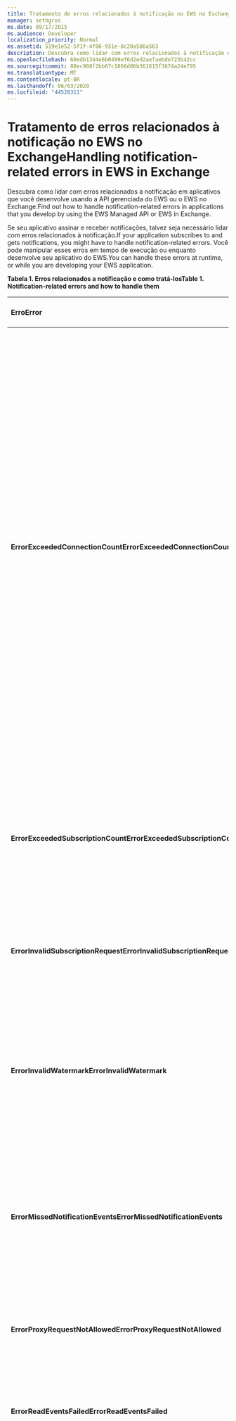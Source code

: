 ```yaml
---
title: Tratamento de erros relacionados à notificação no EWS no Exchange
manager: sethgros
ms.date: 09/17/2015
ms.audience: Developer
localization_priority: Normal
ms.assetid: 519e1e52-5f1f-4f06-931e-8c20a586a563
description: Descubra como lidar com erros relacionados à notificação em aplicativos que você desenvolve usando a API gerenciada do EWS ou o EWS no Exchange.
ms.openlocfilehash: 60edb1344e6b0499ef6d2ed2aefaebde723b42cc
ms.sourcegitcommit: 88ec988f2bb67c1866d06b361615f3674a24e795
ms.translationtype: MT
ms.contentlocale: pt-BR
ms.lasthandoff: 06/03/2020
ms.locfileid: "44528311"
---
```

# <a name="handling-notification-related-errors-in-ews-in-exchange"></a><span data-ttu-id="e8068-103">Tratamento de erros relacionados à notificação no EWS no Exchange</span><span class="sxs-lookup"><span data-stu-id="e8068-103">Handling notification-related errors in EWS in Exchange</span></span>

<span data-ttu-id="e8068-104">Descubra como lidar com erros relacionados à notificação em aplicativos que você desenvolve usando a API gerenciada do EWS ou o EWS no Exchange.</span><span class="sxs-lookup"><span data-stu-id="e8068-104">Find out how to handle notification-related errors in applications that you develop by using the EWS Managed API or EWS in Exchange.</span></span>

<span data-ttu-id="e8068-105">Se seu aplicativo assinar e receber notificações, talvez seja necessário lidar com erros relacionados à notificação.</span><span class="sxs-lookup"><span data-stu-id="e8068-105">If your application subscribes to and gets notifications, you might have to handle notification-related errors.</span></span> <span data-ttu-id="e8068-106">Você pode manipular esses erros em tempo de execução ou enquanto desenvolve seu aplicativo do EWS.</span><span class="sxs-lookup"><span data-stu-id="e8068-106">You can handle these errors at runtime, or while you are developing your EWS application.</span></span>

<span data-ttu-id="e8068-107">**Tabela 1. Erros relacionados a notificação e como tratá-los**</span><span class="sxs-lookup"><span data-stu-id="e8068-107">**Table 1. Notification-related errors and how to handle them**</span></span>

|<span data-ttu-id="e8068-108">Erro</span><span class="sxs-lookup"><span data-stu-id="e8068-108">Error</span></span>|<span data-ttu-id="e8068-109">Ocorre quando você tenta...</span><span class="sxs-lookup"><span data-stu-id="e8068-109">Occurs when you try to…</span></span>|<span data-ttu-id="e8068-110">Manipulá-lo pelo …</span><span class="sxs-lookup"><span data-stu-id="e8068-110">Handle it by…</span></span>|
|:-----|:-----|:-----|
|<span data-ttu-id="e8068-111">**ErrorExceededConnectionCount**</span><span class="sxs-lookup"><span data-stu-id="e8068-111">**ErrorExceededConnectionCount**</span></span> |<span data-ttu-id="e8068-112">Abra uma conexão para obter eventos quando a conta atingiu seu limite de conexão de conexões de streaming abertas.</span><span class="sxs-lookup"><span data-stu-id="e8068-112">Open a connection to get events when the account reached its connection limit of open streaming connections.</span></span> | <ul><li><span data-ttu-id="e8068-113">Usando [representação](https://technet.microsoft.com/library/dd776119%28v=exchg.150%29.aspx) para [abrir conexões](how-to-maintain-affinity-between-group-of-subscriptions-and-mailbox-server.md#bk_throttling).</span><span class="sxs-lookup"><span data-stu-id="e8068-113">Using [impersonation](https://technet.microsoft.com/library/dd776119%28v=exchg.150%29.aspx) to [open connections](how-to-maintain-affinity-between-group-of-subscriptions-and-mailbox-server.md#bk_throttling).</span></span></li><li><span data-ttu-id="e8068-114">Usando menos conexões para obter eventos.</span><span class="sxs-lookup"><span data-stu-id="e8068-114">Using fewer connections to get events.</span></span> <span data-ttu-id="e8068-115">Maximize o número de assinaturas em cada conexão usando a [afinidade](how-to-maintain-affinity-between-group-of-subscriptions-and-mailbox-server.md) e [colocando um máximo de 200 IDs de assinatura no mesmo grupo](how-to-maintain-affinity-between-group-of-subscriptions-and-mailbox-server.md#bk_howdoimaintain).</span><span class="sxs-lookup"><span data-stu-id="e8068-115">Maximize the number of subscriptions in each connection by [using affinity](how-to-maintain-affinity-between-group-of-subscriptions-and-mailbox-server.md) and [placing a maximum of 200 subscription IDs in the same group](how-to-maintain-affinity-between-group-of-subscriptions-and-mailbox-server.md#bk_howdoimaintain).</span></span> <span data-ttu-id="e8068-116">Você pode usar a mesma conexão para recuperar eventos para todo o grupo, reduzindo o número de conexões necessárias.</span><span class="sxs-lookup"><span data-stu-id="e8068-116">You can then use the same connection to retrieve events for the entire group, reducing the number of connections required.</span></span></li><li>  <span data-ttu-id="e8068-117">Alterar o valor do HangingConnectionLimit no arquivo Web. config para o Exchange local para substituir o valor padrão de três conexões abertas.</span><span class="sxs-lookup"><span data-stu-id="e8068-117">Changing the value of the HangingConnectionLimit in the web.config file for Exchange on-premises to override the default value of three open connections.</span></span> <span data-ttu-id="e8068-118">O Exchange Online tem um HangingConnectionLimit padrão de 10, que não é configurável.</span><span class="sxs-lookup"><span data-stu-id="e8068-118">Exchange Online has a default HangingConnectionLimit of 10, which is not configurable.</span></span></li></ul> |
|<span data-ttu-id="e8068-119">**ErrorExceededSubscriptionCount**</span><span class="sxs-lookup"><span data-stu-id="e8068-119">**ErrorExceededSubscriptionCount**</span></span> |<span data-ttu-id="e8068-120">Criar muitas assinaturas.</span><span class="sxs-lookup"><span data-stu-id="e8068-120">Create too many subscriptions.</span></span> <span data-ttu-id="e8068-121">O parâmetro de política de limitação [EwsMaxSubscriptions](https://msdn.microsoft.com/library/microsoft.exchange.data.directory.systemconfiguration.throttlingpolicy.ewsmaxsubscriptions%28v=exchg.150%29.aspx) determina o número máximo de assinaturas que uma conta pode criar.</span><span class="sxs-lookup"><span data-stu-id="e8068-121">The [EwsMaxSubscriptions](https://msdn.microsoft.com/library/microsoft.exchange.data.directory.systemconfiguration.throttlingpolicy.ewsmaxsubscriptions%28v=exchg.150%29.aspx) throttling policy parameter determines the maximum number of subscriptions that an account can create.</span></span> | <ul><li><span data-ttu-id="e8068-122">Usando [representação](https://technet.microsoft.com/library/dd776119%28v=exchg.150%29.aspx) para [criar assinaturas](how-to-maintain-affinity-between-group-of-subscriptions-and-mailbox-server.md#bk_throttling).</span><span class="sxs-lookup"><span data-stu-id="e8068-122">Using [impersonation](https://technet.microsoft.com/library/dd776119%28v=exchg.150%29.aspx) to [create subscriptions](how-to-maintain-affinity-between-group-of-subscriptions-and-mailbox-server.md#bk_throttling).</span></span></li><li><span data-ttu-id="e8068-123">Reduzir o número de assinaturas.</span><span class="sxs-lookup"><span data-stu-id="e8068-123">Reducing the number of subscriptions.</span></span></li></ul> |
|<span data-ttu-id="e8068-124">**ErrorInvalidSubscriptionRequest**</span><span class="sxs-lookup"><span data-stu-id="e8068-124">**ErrorInvalidSubscriptionRequest**</span></span> |<span data-ttu-id="e8068-125">Criar assinaturas para várias caixas de correio ou várias pastas a partir de uma única solicitação.</span><span class="sxs-lookup"><span data-stu-id="e8068-125">Create subscriptions for multiple mailboxes or multiple folders from a single request.</span></span>  |<span data-ttu-id="e8068-126">Criar uma assinatura para uma única pasta pública ou uma única caixa de correio em uma única solicitação.</span><span class="sxs-lookup"><span data-stu-id="e8068-126">Creating a subscription for a single public folder or a single mailbox in a single request.</span></span>|
|<span data-ttu-id="e8068-127">**ErrorInvalidWatermark**</span><span class="sxs-lookup"><span data-stu-id="e8068-127">**ErrorInvalidWatermark**</span></span> |<span data-ttu-id="e8068-128">Obter eventos usando uma marca d' água inválida.</span><span class="sxs-lookup"><span data-stu-id="e8068-128">Get events by using an invalid watermark.</span></span>| <ul><li><span data-ttu-id="e8068-129">Verificação da ID de assinatura retornada em uma resposta anterior.</span><span class="sxs-lookup"><span data-stu-id="e8068-129">Checking the subscription ID returned in a previous response.</span></span></li><li><span data-ttu-id="e8068-130">Garantir que você esteja enviando a ID de assinatura para o objeto **ExchangeService** correto.</span><span class="sxs-lookup"><span data-stu-id="e8068-130">Ensuring that you're sending the subscription ID for the correct **ExchangeService** object.</span></span></li><li><span data-ttu-id="e8068-131">[Criar uma nova assinatura](handling-notification-related-errors-in-ews-in-exchange.md#bk_recover).</span><span class="sxs-lookup"><span data-stu-id="e8068-131">[Creating a new subscription](handling-notification-related-errors-in-ews-in-exchange.md#bk_recover).</span></span></li></ul> |
|<span data-ttu-id="e8068-132">**ErrorMissedNotificationEvents**</span><span class="sxs-lookup"><span data-stu-id="e8068-132">**ErrorMissedNotificationEvents**</span></span> |<span data-ttu-id="e8068-133">Obter eventos quando alguns eventos anteriores foram perdidos.</span><span class="sxs-lookup"><span data-stu-id="e8068-133">Get events when some previous events were missed.</span></span>   |<span data-ttu-id="e8068-134">Comparando as propriedades de pasta estendida **PR_LOCAL_COMMIT_TIME_MAX** (0x670a) e **PR_DELETED_COUNT_TOTAL** (0x670b) para determinar quais alterações foram perdidas e [criar uma nova assinatura](handling-notification-related-errors-in-ews-in-exchange.md#bk_recover).</span><span class="sxs-lookup"><span data-stu-id="e8068-134">Comparing the extended folder properties **PR_LOCAL_COMMIT_TIME_MAX** (0x670a) and **PR_DELETED_COUNT_TOTAL** (0x670b) to determine what changes were missed, and [creating a new subscription](handling-notification-related-errors-in-ews-in-exchange.md#bk_recover).</span></span>  |
|<span data-ttu-id="e8068-135">**ErrorProxyRequestNotAllowed**</span><span class="sxs-lookup"><span data-stu-id="e8068-135">**ErrorProxyRequestNotAllowed**</span></span> |<span data-ttu-id="e8068-136">Inscrever-se em eventos para um usuário em uma solicitação em lote cuja caixa de correio foi movida para outro site.</span><span class="sxs-lookup"><span data-stu-id="e8068-136">Subscribe to events for a user in a batched request whose mailbox has moved to another site.</span></span>   |<span data-ttu-id="e8068-137">Usando a [descoberta automática](autodiscover-for-exchange.md) para redescobrir o ExternalEwsUrl ou o EwsPartnerUrl e criar uma nova assinatura.</span><span class="sxs-lookup"><span data-stu-id="e8068-137">Using [Autodiscover](autodiscover-for-exchange.md) to rediscover the ExternalEwsUrl or EwsPartnerUrl, and creating a new subscription.</span></span>  |
|<span data-ttu-id="e8068-138">**ErrorReadEventsFailed**</span><span class="sxs-lookup"><span data-stu-id="e8068-138">**ErrorReadEventsFailed**</span></span> |<span data-ttu-id="e8068-139">Obter eventos de uma assinatura que não pode ser encontrado.</span><span class="sxs-lookup"><span data-stu-id="e8068-139">Get events from a subscription that cannot be found.</span></span>  |<span data-ttu-id="e8068-140">Usando a [descoberta automática](autodiscover-for-exchange.md) para redescobrir o ExternalEwsUrl ou o EwsPartnerUrl e criar uma nova assinatura.</span><span class="sxs-lookup"><span data-stu-id="e8068-140">Using [Autodiscover](autodiscover-for-exchange.md) to rediscover the ExternalEwsUrl or EwsPartnerUrl, and creating a new subscription.</span></span>  |
|<span data-ttu-id="e8068-141">**ErrorServerBusy**</span><span class="sxs-lookup"><span data-stu-id="e8068-141">**ErrorServerBusy**</span></span> | <span data-ttu-id="e8068-142">Exceder limites de [limitação](ews-throttling-in-exchange.md#throttling-considerations-for-ews-notification-applications) .</span><span class="sxs-lookup"><span data-stu-id="e8068-142">Exceed [throttling](ews-throttling-in-exchange.md#throttling-considerations-for-ews-notification-applications) limits.</span></span> <span data-ttu-id="e8068-143">Esteja ciente do seguinte em relação à limitação:</span><span class="sxs-lookup"><span data-stu-id="e8068-143">Be aware of the following regarding throttling:</span></span><ul><li><span data-ttu-id="e8068-144">O limite de limitação [EwsMaxSubscriptions](https://msdn.microsoft.com/library/microsoft.exchange.data.directory.systemconfiguration.throttlingpolicy.ewsmaxsubscriptions%28v=exchg.150%29.aspx) identifica o número máximo de assinaturas de notificação de envio, recepção ou de fluxo contínuo que podem estar ativas de uma só vez.</span><span class="sxs-lookup"><span data-stu-id="e8068-144">The [EwsMaxSubscriptions](https://msdn.microsoft.com/library/microsoft.exchange.data.directory.systemconfiguration.throttlingpolicy.ewsmaxsubscriptions%28v=exchg.150%29.aspx) throttling limit identifies the maximum number of push, pull, or streaming notification subscriptions that can be active at one time.</span></span> <span data-ttu-id="e8068-145">Esse é o valor das assinaturas de caixa de correio, não o número de assinaturas de pastas individuais em uma assinatura de caixa de correio.</span><span class="sxs-lookup"><span data-stu-id="e8068-145">This is the value of mailbox subscriptions, not the number of individual folder subscriptions in a mailbox subscription.</span></span> <span data-ttu-id="e8068-146">Iniciando com as versões de caixa de correio de serviço 14.16.0135 e 14.15.0057.000, uma caixa de correio hospedada pelo Exchange Online ou Exchange Online como parte do Office 365 pode ter até 20 assinaturas e uma caixa de correio local de destino do Exchange 2013 pode ter até 5000 assinaturas.</span><span class="sxs-lookup"><span data-stu-id="e8068-146">Starting with service mailbox versions 14.16.0135 and 14.15.0057.000, a mailbox hosted by Exchange Online or Exchange Online as part of Office 365 can have up to 20 subscriptions, and a target Exchange 2013 on-premises mailbox can have up to 5000 subscriptions.</span></span></li><li><span data-ttu-id="e8068-147">O limite de limitação [EwsMaxConcurrency](https://msdn.microsoft.com/library/microsoft.exchange.data.directory.systemconfiguration.throttlingpolicy.ewsmaxconcurrency%28v=exchg.150%29.aspx) identifica o número máximo de solicitações ativas para conexões não streaming e tem um valor padrão de 27.</span><span class="sxs-lookup"><span data-stu-id="e8068-147">The [EwsMaxConcurrency](https://msdn.microsoft.com/library/microsoft.exchange.data.directory.systemconfiguration.throttlingpolicy.ewsmaxconcurrency%28v=exchg.150%29.aspx) throttling limit identifies the maximum number of active requests for non-streaming connections and has a default value of 27.</span></span></li><li><span data-ttu-id="e8068-148">O limite padrão para conexões de streaming abertas é dez.</span><span class="sxs-lookup"><span data-stu-id="e8068-148">The default limit for open streaming connections is ten.</span></span></li></ul> |<ul><li><span data-ttu-id="e8068-149">[Considerar as implicações das políticas de limitação relacionadas à notificação](ews-throttling-in-exchange.md#throttling-considerations-for-ews-notification-applications) e limitar o número de assinaturas ativas e as conexões ativas para que o aplicativo não fique limitado.</span><span class="sxs-lookup"><span data-stu-id="e8068-149">[Considering the implications of the notification-related throttling policies](ews-throttling-in-exchange.md#throttling-considerations-for-ews-notification-applications) and limiting the number of active subscriptions and active connections so that the application is not throttled.</span></span></li><li><span data-ttu-id="e8068-150">Usando menos conexões para obter eventos.</span><span class="sxs-lookup"><span data-stu-id="e8068-150">Using fewer connections to get events.</span></span> <span data-ttu-id="e8068-151">Maximize o número de assinaturas em cada conexão, [colocando um máximo de 200 IDs de assinatura no mesmo grupo](how-to-maintain-affinity-between-group-of-subscriptions-and-mailbox-server.md).</span><span class="sxs-lookup"><span data-stu-id="e8068-151">Maximize the number of subscriptions in each connection by [placing a maximum of 200 subscription IDs in the same group](how-to-maintain-affinity-between-group-of-subscriptions-and-mailbox-server.md).</span></span> <span data-ttu-id="e8068-152">Você pode usar a mesma conexão para recuperar eventos para todo o grupo, reduzindo o número de conexões necessárias.</span><span class="sxs-lookup"><span data-stu-id="e8068-152">You can then use the same connection to retrieve events for the entire group, reducing the number of connections required.</span></span></li><li><span data-ttu-id="e8068-153">Alterar o valor do HangingConnectionLimit no arquivo Web. config para substituir o valor padrão de dez conexões de streaming abertas.</span><span class="sxs-lookup"><span data-stu-id="e8068-153">Changing the value of the HangingConnectionLimit in the web.config file to override the default value of ten open streaming connections.</span></span></li></ul>|
|<span data-ttu-id="e8068-154">**ErrorSubscriptionNotFound**</span><span class="sxs-lookup"><span data-stu-id="e8068-154">**ErrorSubscriptionNotFound**</span></span> |<span data-ttu-id="e8068-155">Obter eventos para uma assinatura que não pode ser encontrada.</span><span class="sxs-lookup"><span data-stu-id="e8068-155">Get events for a subscription that cannot be found.</span></span> <span data-ttu-id="e8068-156">A assinatura pode ter expirado, o processo EWS pode ter sido reiniciado ou uma assinatura inválida foi passada.</span><span class="sxs-lookup"><span data-stu-id="e8068-156">The subscription might have expired, the EWS process might have been restarted, or an invalid subscription was passed in.</span></span> | <ul><li><span data-ttu-id="e8068-157">Verificar se você está usando a mesma ID de assinatura retornada em uma resposta anterior.</span><span class="sxs-lookup"><span data-stu-id="e8068-157">Verifying that you're using the same subscription ID that was returned in a previous response.</span></span></li><li><span data-ttu-id="e8068-158">Garantir que você esteja enviando a ID de assinatura para o objeto **ExchangeService** correto.</span><span class="sxs-lookup"><span data-stu-id="e8068-158">Ensuring that you're sending the subscription ID for the correct **ExchangeService** object.</span></span></li><li> <span data-ttu-id="e8068-159">[Criar uma nova assinatura](handling-notification-related-errors-in-ews-in-exchange.md#bk_recover).</span><span class="sxs-lookup"><span data-stu-id="e8068-159">[Creating a new subscription](handling-notification-related-errors-in-ews-in-exchange.md#bk_recover).</span></span></li></ul> |
|<span data-ttu-id="e8068-160">**[Onlocalexception](https://msdn.microsoft.com/library/microsoft.exchange.webservices.data.serviceresponseexception%28v=exchg.80%29.aspx)**</span><span class="sxs-lookup"><span data-stu-id="e8068-160">**[ServiceLocalException](https://msdn.microsoft.com/library/microsoft.exchange.webservices.data.serviceresponseexception%28v=exchg.80%29.aspx)**</span></span> |<span data-ttu-id="e8068-161">Adicione uma assinatura a uma nova pasta enquanto uma conexão de assinatura estiver aberta em outra pasta.</span><span class="sxs-lookup"><span data-stu-id="e8068-161">Add a subscription to a new folder while a subscription connection is open on another folder.</span></span>  |<span data-ttu-id="e8068-162">Alterar sua assinatura para inscrever-se em todas as pastas da caixa de correio, em vez de uma pasta específica.</span><span class="sxs-lookup"><span data-stu-id="e8068-162">Changing your subscription to subscribe to all folders in the mailbox, instead of a specific folder.</span></span>  |
|<span data-ttu-id="e8068-163">**[Naresponseexception](https://msdn.microsoft.com/library/microsoft.exchange.webservices.data.serviceresponseexception%28v=exchg.80%29.aspx)**</span><span class="sxs-lookup"><span data-stu-id="e8068-163">**[ServiceResponseException](https://msdn.microsoft.com/library/microsoft.exchange.webservices.data.serviceresponseexception%28v=exchg.80%29.aspx)**</span></span> |<span data-ttu-id="e8068-164">Obter eventos para uma assinatura que não pode ser localizada no repositório do Exchange.</span><span class="sxs-lookup"><span data-stu-id="e8068-164">Get events for a subscription that cannot be located in the Exchange store.</span></span>  | <ul><li><span data-ttu-id="e8068-165">Verificar se você está usando a mesma ID de assinatura retornada em uma resposta anterior.</span><span class="sxs-lookup"><span data-stu-id="e8068-165">Verifying that you're using the same subscription ID that was returned in a previous response.</span></span></li><li><span data-ttu-id="e8068-166">Garantir que você esteja enviando a ID de assinatura para o objeto **ExchangeService** correto.</span><span class="sxs-lookup"><span data-stu-id="e8068-166">Ensuring that you're sending the subscription ID for the correct **ExchangeService** object.</span></span></li></ul> |

## <a name="recovering-from-lost-subscriptions"></a><span data-ttu-id="e8068-167">Recuperando de assinaturas perdidas</span><span class="sxs-lookup"><span data-stu-id="e8068-167">Recovering from lost subscriptions</span></span>
<span data-ttu-id="e8068-168"><a name="bk_recover"> </a></span><span class="sxs-lookup"><span data-stu-id="e8068-168"><a name="bk_recover"> </a></span></span>

<span data-ttu-id="e8068-169">Quando uma assinatura é perdida ou não está mais acessível, é melhor criar uma nova assinatura e não incluir a marca d' água antiga na nova assinatura.</span><span class="sxs-lookup"><span data-stu-id="e8068-169">When a subscription is lost, or is no longer accessible, it is best to create a new subscription and not include the old watermark in the new subscription.</span></span> <span data-ttu-id="e8068-170">Resubscribing com a marca d' água antiga causa uma verificação linear de eventos, o que é dispendioso.</span><span class="sxs-lookup"><span data-stu-id="e8068-170">Resubscribing with the old watermark causes a linear scan for events, which is costly.</span></span> <span data-ttu-id="e8068-171">Em vez disso, crie uma nova assinatura e compare as propriedades da pasta para procurar alterações de conteúdo que ocorreram entre a assinatura perdida e a nova assinatura.</span><span class="sxs-lookup"><span data-stu-id="e8068-171">Instead, create a new subscription and compare folder properties to look for content changes that occurred between the lost subscription and the new subscription.</span></span> <span data-ttu-id="e8068-172">As propriedades de pasta estendidas que recomendamos que você verifique são **PR_LOCAL_COMMIT_TIME_MAX** (0x670a0040) e **PR_DELETED_COUNT_TOTAL** (0x670b0003).</span><span class="sxs-lookup"><span data-stu-id="e8068-172">The extended folder properties that we recommend that you check are **PR_LOCAL_COMMIT_TIME_MAX** (0x670a0040) and **PR_DELETED_COUNT_TOTAL** (0x670b0003).</span></span> <span data-ttu-id="e8068-173">Você pode fazer isso [criando uma definição de propriedade estendida](properties-and-extended-properties-in-ews-in-exchange.md).</span><span class="sxs-lookup"><span data-stu-id="e8068-173">You can do this by [creating an extended property definition](properties-and-extended-properties-in-ews-in-exchange.md).</span></span>

## <a name="see-also"></a><span data-ttu-id="e8068-174">Confira também</span><span class="sxs-lookup"><span data-stu-id="e8068-174">See also</span></span>

- [<span data-ttu-id="e8068-175">Assinaturas de notificação, eventos de caixa de correio e EWS no Exchange</span><span class="sxs-lookup"><span data-stu-id="e8068-175">Notification subscriptions, mailbox events, and EWS in Exchange</span></span>](notification-subscriptions-mailbox-events-and-ews-in-exchange.md)
- [<span data-ttu-id="e8068-176">Transmitir notificações sobre eventos de caixa de correio usando o EWS no Exchange</span><span class="sxs-lookup"><span data-stu-id="e8068-176">Stream notifications about mailbox events by using EWS in Exchange</span></span>](how-to-stream-notifications-about-mailbox-events-by-using-ews-in-exchange.md)
- [<span data-ttu-id="e8068-177">Receber notificações sobre eventos de caixa de correio usando o EWS no Exchange</span><span class="sxs-lookup"><span data-stu-id="e8068-177">Pull notifications about mailbox events by using EWS in Exchange</span></span>](how-to-pull-notifications-about-mailbox-events-by-using-ews-in-exchange.md)
- [<span data-ttu-id="e8068-178">Manter a afinidade entre um grupo de assinaturas e o servidor de caixa de correio no Exchange</span><span class="sxs-lookup"><span data-stu-id="e8068-178">Maintain affinity between a group of subscriptions and the Mailbox server in Exchange</span></span>](how-to-maintain-affinity-between-group-of-subscriptions-and-mailbox-server.md)


